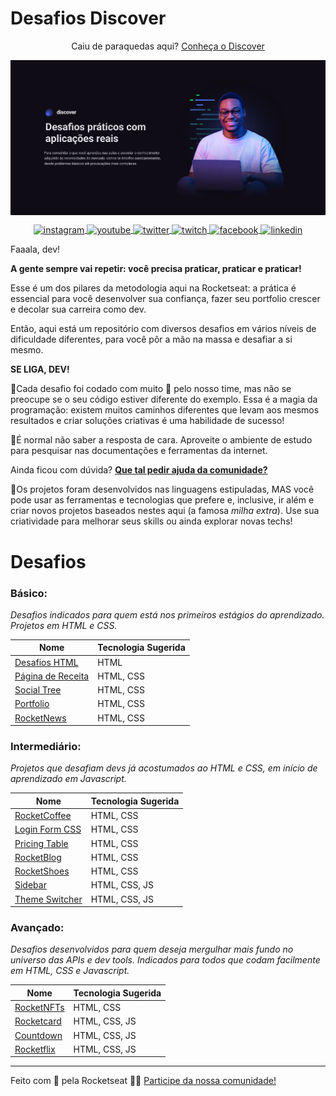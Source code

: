 # Desafios Discover

<p align="center">
Caiu de paraquedas aqui? <a href="https://rocketseat.com.br/discover">Conheça o Discover</a>
</p>

  <a href="https://rocketseat.com.br/discover" target="_blank">
 <img align="center" src=".github/banner.jpeg" alt="instagram"/>
</a>

<p align="center">
  <a href="https://instagram.com/rocketseat_oficial" target="_blank">
 <img align="center" src="https://img.shields.io/badge/-rocketseat__oficial-121214?style=flat&logo=instagram" alt="instagram"/>
</a>
<a href="https://youtube.com/rocketseat" target="_blank">
 <img align="center" src="https://img.shields.io/badge/-rocketseat-121214?style=flat&logo=youtube" alt="youtube"/>
</a>
  <a href="https://twitter.com/rocketseat" target="_blank">
 <img align="center" src="https://img.shields.io/badge/-rocketseat-121214?style=flat&logo=twitter" alt="twitter"/>
</a>
  <a href="https://twitch.com/rocketseat_oficial" target="_blank">
 <img align="center" src="https://img.shields.io/badge/-rocketseat__oficial-121214?style=flat&logo=twitch" alt="twitch"/>
</a>
    <a href="https://facebook.com/rocketseat" target="_blank">
 <img align="center" src="https://img.shields.io/badge/-rocketseat-121214?style=flat&logo=facebook" alt="facebook"/>
</a>
   <a href="https://www.linkedin.com/school/rocketseat/" target="_blank">
 <img align="center" src="https://img.shields.io/badge/-rocketseat-121214?style=flat&logo=linkedin" alt="linkedin"/>
</a>
</p>

Faaala, dev!

**A gente sempre vai repetir: você precisa praticar, praticar e praticar!**

Esse é um dos pilares da metodologia aqui na Rocketseat: a prática é essencial para você desenvolver sua confiança, fazer seu portfolio crescer e decolar sua carreira como dev.

Então, aqui está um repositório com diversos desafios em vários níveis de dificuldade diferentes, para você pôr a mão na massa e desafiar a si mesmo.

**SE LIGA, DEV!**

🌟Cada desafio foi codado com muito **💜** pelo nosso time, mas não se preocupe se o seu código estiver diferente do exemplo. Essa é a magia da programação: existem muitos caminhos diferentes que levam aos mesmos resultados e criar soluções criativas é uma habilidade de sucesso!

🌟É normal não saber a resposta de cara. Aproveite o ambiente de estudo para pesquisar nas documentações e ferramentas da internet.

Ainda ficou com dúvida? **[Que tal pedir ajuda da comunidade?](https://discord.gg/rocketseat)**

🌟Os projetos foram desenvolvidos nas linguagens estipuladas, MAS você pode usar as ferramentas e tecnologias que prefere e, inclusive, ir além e criar novos projetos baseados nestes aqui (a famosa _milha extra_). Use sua criatividade para melhorar seus skills ou ainda explorar novas techs!

# Desafios

### Básico:

_Desafios indicados para quem está nos primeiros estágios do aprendizado. Projetos em HTML e CSS._

| Nome                                              | Tecnologia Sugerida |
| ------------------------------------------------- | ------------------- |
| [Desafios HTML](/Desafios/desafios-html/)         | HTML                |
| [Página de Receita](/Desafios/pagina-de-receita/) | HTML, CSS           |
| [Social Tree](/Desafios/social-tree/)             | HTML, CSS           |
| [Portfolio](/Desafios/portfolio/)                 | HTML, CSS           |
| [RocketNews](/Desafios/rocketnews/)               | HTML, CSS           |

### Intermediário:

_Projetos que desafiam devs já acostumados ao HTML e CSS, em início de aprendizado em Javascript._

| Nome                                        | Tecnologia Sugerida |
| ------------------------------------------- | ------------------- |
| [RocketCoffee](/Desafios/rocket-coffee/)    | HTML, CSS           |
| [Login Form CSS](/Desafios/login-form-css/) | HTML, CSS           |
| [Pricing Table](/Desafios/pricing-table/)   | HTML, CSS           |
| [RocketBlog](/Desafios/rocket-blog/)        | HTML, CSS           |
| [RocketShoes](/Desafios/rocketshoes/)       | HTML, CSS           |
| [Sidebar](/Desafios/sidebar/)               | HTML, CSS, JS       |
| [Theme Switcher](/Desafios/theme-switcher/) | HTML, CSS, JS       |

### Avançado:

_Desafios desenvolvidos para quem deseja mergulhar mais fundo no universo das APIs e dev tools. Indicados para todos que codam facilmente em HTML, CSS e Javascript._

| Nome                                 | Tecnologia Sugerida |
| ------------------------------------ | ------------------- |
| [RocketNFTs](/Desafios/rocket-nfts/) | HTML, CSS           |
| [Rocketcard](/Desafios/rocketcard/)  | HTML, CSS, JS       |
| [Countdown](/Desafios/countdown/)    | HTML, CSS, JS       |
| [Rocketflix](/Desafios/rocketflix/)  | HTML, CSS, JS       |

---

Feito com 💜 pela Rocketseat 👋🏻 [Participe da nossa comunidade!](https://discord.gg/rocketseat)
